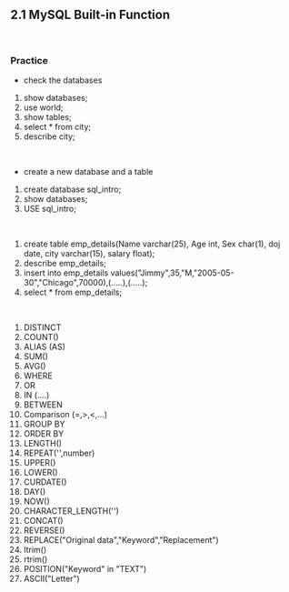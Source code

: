 ## 2.1 MySQL Built-in Function
<br/>

### Practice
- check the databases
1. show databases;
2. use world;
3. show tables;
4. select * from city;
5. describe city;
<br/>

- create a new database and a table
1. create database sql_intro;
2. show databases;
3. USE sql_intro;
<br/>

1. create table emp_details(Name varchar(25), Age int, Sex char(1), doj date, city varchar(15), salary float);
2. describe emp_details;
3. insert into emp_details
    values("Jimmy",35,"M,"2005-05-30","Chicago",70000),(.....),(.....);
4. select * from emp_details;
<br/>

1. DISTINCT
2. COUNT()
3. ALIAS (AS)
4. SUM()
5. AVG()
6. WHERE
7. OR
8. IN (....)
9. BETWEEN
10. Comparison (=,>,<,...)
11. GROUP BY
12. ORDER BY
13. LENGTH()
14. REPEAT('',number)
15. UPPER()
16. LOWER()
17. CURDATE()
18. DAY()
19. NOW()
20. CHARACTER_LENGTH('')
21. CONCAT()
22. REVERSE()
23. REPLACE("Original data","Keyword","Replacement")
24. ltrim()
25. rtrim()
26. POSITION("Keyword" in "TEXT")
27. ASCII("Letter")
<br/>